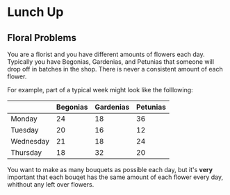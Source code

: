 # Lunch Up
## Floral Problems


You are a florist and you have different amounts of flowers each day. Typically you have Begonias, Gardenias, and Petunias that someone will drop off in batches in the shop. There is never a consistent amount of each flower.

For example, part of a typical week might look like the folllowing:

|	| Begonias | Gardenias | Petunias |
|:--	| :---		| :----		|	:---	|
| Monday | 		24 		| 	18		 | 36 |
| Tuesday | 	20		|  16 	|	12 |
| Wednesday |  21 |		18	|	24	|
| Thursday	|	18	|	32	| 20 |	

You want to make as many bouquets as possible each day, but it's **very** important that each bouqet has the same amount of each flower every day, whithout any left over flowers.